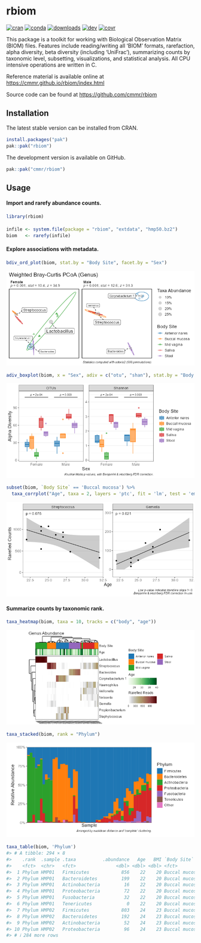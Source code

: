 
<!-- Run `devtools::build_readme(); pkgdown::build_home()` after editing.  -->

# rbiom

<!-- badges: start -->

[![cran](https://www.r-pkg.org/badges/version/rbiom)](https://CRAN.R-project.org/package=rbiom)
[![conda](https://anaconda.org/conda-forge/r-rbiom/badges/version.svg)](https://anaconda.org/conda-forge/r-rbiom)
[![downloads](https://cranlogs.r-pkg.org/badges/grand-total/rbiom)](https://cranlogs.r-pkg.org/)
[![dev](https://github.com/cmmr/rbiom/actions/workflows/R-CMD-check.yaml/badge.svg)](https://github.com/cmmr/rbiom/actions/workflows/R-CMD-check.yaml)
[![covr](https://codecov.io/gh/cmmr/rbiom/graph/badge.svg)](https://app.codecov.io/gh/cmmr/rbiom)
<!-- badges: end -->

This package is a toolkit for working with Biological Observation Matrix
(BIOM) files. Features include reading/writing all ‘BIOM’ formats,
rarefaction, alpha diversity, beta diversity (including ‘UniFrac’),
summarizing counts by taxonomic level, subsetting, visualizations, and
statistical analysis. All CPU intensive operations are written in C.

Reference material is available online at
<https://cmmr.github.io/rbiom/index.html>

Source code can be found at <https://github.com/cmmr/rbiom>

## Installation

The latest stable version can be installed from CRAN.

``` r
install.packages("pak")
pak::pak("rbiom")
```

The development version is available on GitHub.

``` r
pak::pak("cmmr/rbiom")
```

## Usage

#### Import and rarefy abundance counts.

``` r
library(rbiom)

infile <- system.file(package = "rbiom", "extdata", "hmp50.bz2")
biom   <- rarefy(infile)
```

#### Explore associations with metadata.

``` r
bdiv_ord_plot(biom, stat.by = "Body Site", facet.by = "Sex")
```

![](man/figures/README-bdiv-1.png)<!-- -->

``` r
adiv_boxplot(biom, x = "Sex", adiv = c("otu", "shan"), stat.by = "Body Site")
```

![](man/figures/README-bdiv-2.png)<!-- -->

``` r
subset(biom, `Body Site` == 'Buccal mucosa') %>% 
  taxa_corrplot("Age", taxa = 2, layers = 'ptc', fit = 'lm', test = 'emtrends')
```

![](man/figures/README-bdiv-3.png)<!-- -->

#### Summarize counts by taxonomic rank.

``` r
taxa_heatmap(biom, taxa = 10, tracks = c("body", "age"))
```

![](man/figures/README-taxa-1.png)<!-- -->

``` r
taxa_stacked(biom, rank = "Phylum")
```

![](man/figures/README-taxa-2.png)<!-- -->

``` r
taxa_table(biom, 'Phylum')
#> # A tibble: 294 × 8
#>    .rank  .sample .taxa          .abundance   Age   BMI `Body Site`   Sex   
#>    <fct>  <chr>   <fct>               <dbl> <dbl> <dbl> <fct>         <fct> 
#>  1 Phylum HMP01   Firmicutes            856    22    20 Buccal mucosa Female
#>  2 Phylum HMP01   Bacteroidetes         199    22    20 Buccal mucosa Female
#>  3 Phylum HMP01   Actinobacteria         16    22    20 Buccal mucosa Female
#>  4 Phylum HMP01   Proteobacteria         72    22    20 Buccal mucosa Female
#>  5 Phylum HMP01   Fusobacteria           32    22    20 Buccal mucosa Female
#>  6 Phylum HMP01   Tenericutes             0    22    20 Buccal mucosa Female
#>  7 Phylum HMP02   Firmicutes            803    24    23 Buccal mucosa Male  
#>  8 Phylum HMP02   Bacteroidetes         192    24    23 Buccal mucosa Male  
#>  9 Phylum HMP02   Actinobacteria         52    24    23 Buccal mucosa Male  
#> 10 Phylum HMP02   Proteobacteria         96    24    23 Buccal mucosa Male  
#> # ℹ 284 more rows
```
